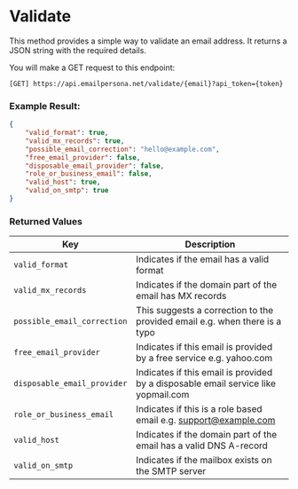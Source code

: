 # Validate

This method provides a simple way to validate an email address. 
It returns a JSON string with the required details. 

You will make a GET request to this endpoint: 

```
[GET] https://api.emailpersona.net/validate/{email}?api_token={token}
```

### Example Result:

```json
{
    "valid_format": true,
    "valid_mx_records": true,
    "possible_email_correction": "hello@example.com",
    "free_email_provider": false,
    "disposable_email_provider": false,
    "role_or_business_email": false,
    "valid_host": true,
    "valid_on_smtp": true
}
```

### Returned Values

| Key 							| Description 																		 |
| ----------------------------- | ---------------------------------------------------------------------------------- |
| `valid_format` 				| Indicates if the email has a valid format 										 |
| `valid_mx_records` 			| Indicates if the domain part of the email has MX records 							 |
| `possible_email_correction` 	| This suggests a correction to the provided email e.g. when there is a typo  		 |
| `free_email_provider` 		| Indicates if this email is provided by a free service e.g. yahoo.com 				 |
| `disposable_email_provider` 	| Indicates if this email is provided by a disposable email service like yopmail.com |
| `role_or_business_email` 		| Indicates if this is a role based email e.g. support@example.com  				 |
| `valid_host` 					| Indicates if the domain part of the email has a valid DNS A-record 				 |
| `valid_on_smtp` 				| Indicates if the mailbox exists on the SMTP server  								 |